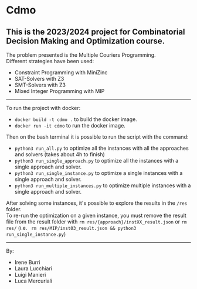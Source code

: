 # Cdmo
This is the 2023/2024 project for Combinatorial Decision Making and Optimization course.
<br> 
---
The problem presented is the Multiple Couriers Programming.<br>
Different strategies have been used:
- Constraint Programming with MiniZinc
- SAT-Solvers with Z3
- SMT-Solvers with Z3
- Mixed Integer Programming with MIP
---
To run the project with docker:
- ```docker build -t cdmo .``` to build the docker image.
- ```docker run -it cdmo``` to run the docker image.

Then on the bash terminal it is possible to run the script with the command:
- ```python3 run_all.py``` to optimize all the instances with all the approaches and solvers (takes about 4h to finish)
- ```python3 run_single_approach.py``` to optimize all the instances with a single approach and solver.
- ```python3 run_single_instance.py``` to optimize a single instances with a single approach and solver.
- ```python3 run_multiple_instances.py``` to optimize multiple instances with a single approach and solver.

After solving some instances, it's possible to explore the results in the ```/res``` folder.<br>
To re-run the optimization on a given instance, you must remove the result file from the result folder with ```rm res/{approach}/instXX_result.json``` or ```rm res/``` (i.e. ``` rm res/MIP/inst03_result.json && python3 run_single_instance.py```)

---
By:
- Irene Burri
- Laura Lucchiari
- Luigi Manieri
- Luca Mercuriali
